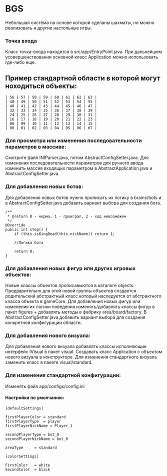 # BGS
Небольшая система на основе которой сделаны шахматы, но можно реализовать и другие настольные игры.

### Точка входа
Класс точка-входа находится в src/app/EntryPoint.java. При дальнейшем усовершенствовании основной класс Application можно использовать где-либо еще. 

## Пример стандартной области в которой могут ноходиться объекты:
        
    | 56 | 57 | 58 | 59 | 60 | 61 | 62 | 63 |
    | 48 | 49 | 50 | 51 | 52 | 53 | 54 | 55 |
    | 40 | 41 | 42 | 43 | 44 | 45 | 46 | 47 |
    | 32 | 33 | 34 | 35 | 36 | 37 | 38 | 39 |
    | 24 | 25 | 26 | 27 | 28 | 29 | 30 | 31 |
    | 16 | 17 | 18 | 19 | 20 | 21 | 22 | 23 |
    | 08 | 09 | 10 | 11 | 12 | 13 | 14 | 15 |
    | 00 | 01 | 02 | 03 | 04 | 05 | 06 | 07 |

### Для просмотра или изменения последовательности параметров в массиве:
Смотрите файл INIParser.java, потом AbstractConfigSetter.java.
Для изменения последовательности параметров для ручного ввода изменить массив входящих параметром в AbstractApplication.java и AbstractConfigSetter.java. 

### Для добавления новых ботов: 
 Для добавления новых ботов нужно прописать их логику в brains/bots и 
 в AbstractConfigSetter.java добавить вариант выбора для создания бота.

    /**
     * @return 0 - норма, 1 - проиграл, 2 - ход невозможен
     */
    @Override
    public int step() {
        if (this.isKingDead(this.nickName)) return 1;
        
        //Логика бота 
        
        return 0; 
    }
   
### Для добавления новых фигур или других игровых объектов:
 Новые классы объектов прописавыются в каталоге objects. Предварительно для этой новой группы объектов создается родительский абстрактный класс который наследуется от aбстрактного класса объекта в gameCore.
 Для добавления новых фигур или изменения их логики поведения
 изменять/добавлять классы фигур в пакет figures + добавлять методы
 в фабрику area/board/factory. В AbstractConfigSetter.java добавить вариант выбора для 
 создания конкретной конфигурации области.

 ### Для добавления нового визуала:
  Для добавления нового визуала добавлять классы исполняющие интерфейс IVisual в пакет visual. Создавать класс 
  Application с объектом нового визуала в конструкторе.
  Для изменения стандартного визуала заменить класс в пакете visual/standard. 

 ### Для изменения стандартной конфигурации:
 Изменять файл app/configs/config.ini

#### Настройки по умолчанию:

    [defaultSettings]
   
    firstPlayerColor = standard
    firstPlayerType  = player
    firstPlayerNickName = Player_1
   
    secondPlayerType = bot_0
    secondPlayerNickName = bot_0

    areaType     = standard

    [colorSettings]
   
    FirstColor   = white
    SecondColor  = black
   


